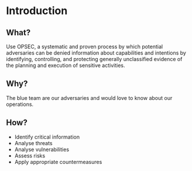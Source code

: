 # Introduction

## What?

Use OPSEC, a systematic and proven process by which potential adversaries can be denied information about capabilities 
and intentions by identifying, controlling, and protecting generally unclassified evidence of the planning and 
execution of sensitive activities.


## Why?

The blue team are our adversaries and would love to know about our operations.

## How?

* Identify critical information
* Analyse threats
* Analyse vulnerabilities
* Assess risks
* Apply appropriate countermeasures



